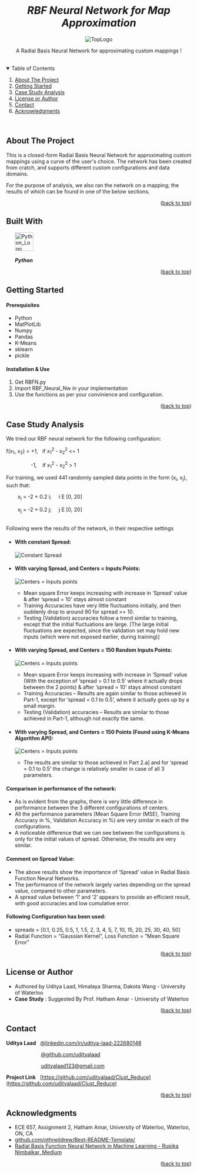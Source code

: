 <!-- Reference:
https://github.com/othneildrew/Best-README-Template -->
<a name="readme-top"></a>


<!-- PROJECT LOGO -->
<br />
<div align="center">
  <h1 align="center"><i> RBF Neural Network for Map Approximation </i></h1>

  <img src="Read_Me_Content/TopLogo.png" alt="TopLogo">
  
  <p align="center">
    A Radial Basis Neural Network for approximating custom mappings !
  </p>
</div>

<br>

<!-- TABLE OF CONTENTS -->
<details open>
  <summary>Table of Contents</summary>
  <ol>
    <li>
      <a href="#about-the-project">About The Project</a>
    </li>
    <li>
      <a href="#getting-started">Getting Started</a>
    </li>
    <li><a href="#case-study-analysis">Case Study Analysis</a></li>
    <li><a href="#license-or-author">License or Author</a></li>
    <li><a href="#contact">Contact</a></li>
    <li><a href="#acknowledgments">Acknowledgments</a></li>
  </ol>
</details>

<br>

<!-- ABOUT THE PROJECT -->
## About The Project
  This is a closed-form Radial Basis Neural Network for approximating custom mappings using a curve of the user's choice. The network has been created from cratch, and supports different custom configurations and data domains.

  For the purpose of analysis, we also ran the network on a mapping; the results of which can be found in one of the below sections.

  <p align="right">(<a href="#readme-top">back to top</a>)</p>



## Built With
  &nbsp; &nbsp; &nbsp; <img src="Read_Me_Content/Tech/Python.JPG" alt="Python_Logo" width="50"> &nbsp; &nbsp;

  &nbsp; &nbsp; &nbsp; <b><i> Python</i></b>

  <p align="right">(<a href="#readme-top">back to top</a>)</p>



<!-- GETTING STARTED -->
## Getting Started
  #### Prerequisites
  * Python
  * MatPlotLib
  * Numpy
  * Pandas
  * K-Means
  * sklearn
  * pickle

  #### Installation & Use
  1. Get RBFN.py
  2. Import RBF_Neural_Nw in your implementation
  3. Use the functions as per your convinience and configuration.

  <p align="right">(<a href="#readme-top">back to top</a>)</p>



<!-- USAGE EXAMPLES -->
## Case Study Analysis
  We tried our RBF neural network for the following configuration:
  
  f(x<sub>1</sub>, x<sub>2</sub>) = +1, &nbsp; if x<sub>1</sub><sup>2</sup> - x<sub>2</sub><sup>2</sup> <= 1
  
  &nbsp; &nbsp; &nbsp; &nbsp;&nbsp; &nbsp; &nbsp; &nbsp; &nbsp;  -1, &nbsp; &nbsp;if x<sub>1</sub><sup>2</sup> - x<sub>2</sub><sup>2</sup> > 1

  For training, we used 441 randomly sampled data points in the form (x<sub>i</sub>, x<sub>j</sub>), such that:
  
  &nbsp; &nbsp; &nbsp; &nbsp; x<sub>i</sub> = -2 + 0.2 i; &nbsp; &nbsp; i E [0, 20]
  
  &nbsp; &nbsp; &nbsp; &nbsp; x<sub>j</sub> = -2 + 0.2 j; &nbsp; &nbsp; j E [0, 20]

  <br>
  Following were the results of the network, in their respective settings
  
  * #### With constant Spread:
      <img src="Read_Me_Content/Case_Study/constant_spread.jpg" alt="Constant Spread" >

  * #### With varying Spread, and Centers = Inputs Points:
      <img src="Read_Me_Content/Case_Study/centers_input.jpg" alt="Centers = Inputs points"></img>
      - Mean square Error keeps increasing with increase in ‘Spread’ value & after ‘spread = 10’ stays almost constant
      - Training Accuracies have very little fluctuations initially, and then suddenly drop to around 90 for spread >= 10.
      - Testing (Validation) accuracies follow a trend similar to training, except that the initial fluctuations are large. [The large initial fluctuations are expected, since the validation set may hold new inputs (which were not exposed earlier, during training)]
    
  * #### With varying Spread, and Centers = 150 Random Inputs Points:
      <img src="Read_Me_Content/Case_Study/centers_150_random_input.jpg" alt="Centers = Inputs points"> </img>
      - Mean square Error keeps increasing with increase in ‘Spread’ value (With the exception of ‘spread = 0.1 to 0.5’ where it actually drops between the 2 points) & after ‘spread = 10’ stays almost constant
      - Training Accuracies – Results are again similar to those achieved in Part-1, except for ‘spread = 0.1 to 0.5’, where it actually goes up by a small margin.
      - Testing (Validation) accuracies – Results are similar to those achieved in Part-1, although not exactly the same.

  * #### With varying Spread, and Centers = 150 Points (Found using K-Means Algorithm API):
      <img src="Read_Me_Content/Case_Study/centers_150_kmeans_input.jpg" alt="Centers = Inputs points" > </img>
      - The results are similar to those achieved in Part 2.a] and for ‘spread = 0.1 to 0.5’ the change is relatively smaller in case of all 3 parameters.

      
  #### Comparison in performance of the network:
  * As is evident from the graphs, there is very little difference in performance between the 3 different configurations of centers.
  * All the performance parameters (Mean Square Error (MSE), Training Accuracy in %, Validation Accuracy in %) are very similar in each of the configurations.
  * A noticeable difference that we can see between the configurations is only for the initial values of spread. Otherwise, the results are very similar.

  #### Comment on Spread Value:
  * The above results show the importance of ‘Spread’ value in Radial Basis Function Neural Networks.
  * The performance of the network largely varies depending on the spread value, compared to other parameters.
  * A spread value between ‘1’ and ‘2’ appears to provide an efficient result, with good accuracies and low cumulative error.

  #### Following Configuration has been used:
  * spreads = [0.1, 0.25, 0.5, 1, 1.5, 2, 3, 4, 5, 7, 10, 15, 20, 25, 30, 40, 50]
  * Radial Function = “Gaussian Kernel”, Loss Function = “Mean Square Error”


  <p align="right">(<a href="#readme-top">back to top</a>)</p>


<!-- LICENSE -->
## License or Author
  * Authored by Uditya Laad, Himalaya Sharma, Dakota Wang - University of Waterloo
  * <b> Case Study</b> : Suggested By Prof. Hatham Amar - University of Waterloo

  <p align="right">(<a href="#readme-top">back to top</a>)</p>



<!-- CONTACT -->
## Contact
  <b>Uditya Laad</b> &nbsp; [@linkedin.com/in/uditya-laad-222680148](https://www.linkedin.com/in/uditya-laad-222680148/)
  
  &nbsp; &nbsp; &nbsp; &nbsp; &nbsp; &nbsp; &nbsp; &nbsp; &nbsp; &nbsp; &nbsp; &nbsp; [@github.com/udityalaad](https://github.com/udityalaad)
  
  &nbsp; &nbsp; &nbsp; &nbsp; &nbsp; &nbsp; &nbsp; &nbsp; &nbsp; &nbsp; &nbsp; &nbsp; udityalaad123@gmail.com

  <b>Project Link</b> &nbsp; [https://github.com/udityalaad/Clust_Reduce](https://github.com/udityalaad/Clust_Reduce)

  <p align="right">(<a href="#readme-top">back to top</a>)</p>



<!-- ACKNOWLEDGMENTS -->
## Acknowledgments
  * ECE 657, Assignment 2, Hatham Amar, University of Waterloo, Waterloo, ON, CA
  * [github.com/othneildrew/Best-README-Template/](https://github.com/othneildrew/Best-README-Template)
  * [Radial Basis Function Neural Network in Machine Learning - Rupika Nimbalkar, Medium](https://medium.com/appengine-ai/radial-basis-function-neural-network-in-machine-learning-fe4a4fa0a92f)

  <p align="right">(<a href="#readme-top">back to top</a>)</p>
